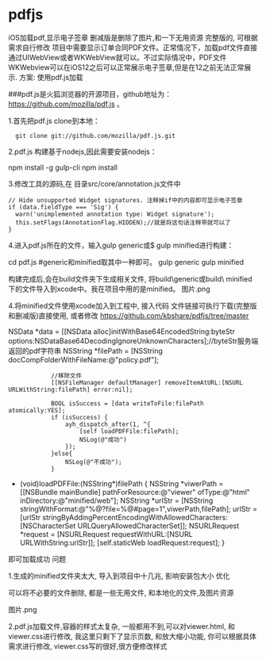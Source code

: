 # pdfjs
iOS加载pdf,显示电子签章
删减版是删除了图片,和一下无用资源
完整版的, 可根据需求自行修改
项目中需要显示订单合同PDF文件。正常情况下，加载pdf文件直接通过UIWebView或者WKWebView就可以。不过实际情况中，PDF文件WKWebview可以在iOS12之后可以正常展示电子签章,但是在12之前无法正常展示.
方案: 使用pdf.js加载

###pdf.js是火狐浏览器的开源项目，github地址为：https://github.com/mozilla/pdf.js 。

1.首先把pdf.js clone到本地：
```
  git clone git://github.com/mozilla/pdf.js.git
```
2.pdf.js 构建基于nodejs,因此需要安装nodejs：

npm install -g gulp-cli
npm install

3.修改工具的源码,在 目录src/core/annotation.js文件中

    // Hide unsupported Widget signatures. 注释掉if中的内容即可显示电子签章
    if (data.fieldType === 'Sig') {
      warn('unimplemented annotation type: Widget signature');
      this.setFlags(AnnotationFlag.HIDDEN);//就是将这句话注释带就可以了
    }

4.进入pdf.js所在的文件，输入gulp generic或$ gulp minified进行构建：

cd pdf.js
#generic和minified取其中一种即可。
gulp generic
gulp minified

构建完成后,会在build文件夹下生成相关文件,
将build\generic或build\ minified下的文件导入到xcode中。我在项目中用的是minified。
图片.png

4.将minified文件使用xcode加入到工程中, 接入代码
文件链接可执行下载(完整版和删减版)直接使用, 或者修改
https://github.com/kbshare/pdfjs/tree/master

 NSData *data = [[NSData alloc]initWithBase64EncodedString:byteStr options:NSDataBase64DecodingIgnoreUnknownCharacters];//byteStr服务端返回的pdf字符串
                NSString *filePath = [NSString docCompFolderWithFileName:@"policy.pdf"];
                
                //移除文件
                [[NSFileManager defaultManager] removeItemAtURL:[NSURL URLWithString:filePath] error:nil];
                
                BOOL isSuccess = [data writeToFile:filePath atomically:YES];
                if (isSuccess) {
                    ayh_dispatch_after(1, ^{
                        [self loadPDFFile:filePath];
                        NSLog(@"成功")
                    });
                }else{
                    NSLog(@"不成功");
                }

- (void)loadPDFFile:(NSString*)filePath {
    NSString *viwerPath = [[NSBundle mainBundle] pathForResource:@"viewer" ofType:@"html" inDirectory:@"minified/web"];
    NSString *urlStr = [NSString stringWithFormat:@"%@?file=%@#page=1",viwerPath,filePath];
    urlStr = [urlStr stringByAddingPercentEncodingWithAllowedCharacters:[NSCharacterSet URLQueryAllowedCharacterSet]];
    NSURLRequest *request = [NSURLRequest requestWithURL:[NSURL URLWithString:urlStr]];
    [self.staticWeb loadRequest:request];
}

即可加载成功
问题

1.生成的minified文件夹太大, 导入到项目中十几兆, 影响安装包大小
优化

可以将不必要的文件删除, 都是一些无用文件, 和本地化的文件,及图片资源

图片.png

2.pdf.js加载文件,容器的样式太复杂, 一般都用不到,可以对viewer.html, 和viewer.css进行修改, 我这里只剩下了显示页数, 和放大缩小功能, 你可以根据具体需求进行修改, viewer.css写的很好,很方便修改样式
